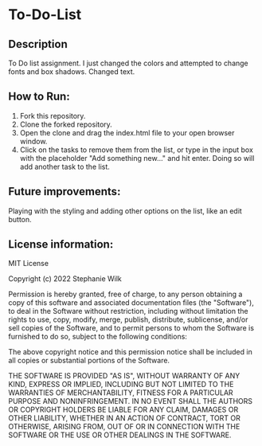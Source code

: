 # To-Do-List
## Description
To Do list assignment. I just changed the colors and attempted to change fonts and box shadows. Changed text.
## How to Run: 
1. Fork this repository.
2. Clone the forked repository.
3. Open the clone and drag the index.html file to your open browser window.
4. Click on the tasks to remove them from the list, or type in the input box with the placeholder "Add something new..." and hit enter. Doing so will add another task to the list.
## Future improvements: 
Playing with the styling and adding other options on the list, like an edit button.
## License information: 
MIT License

Copyright (c) 2022 Stephanie Wilk

Permission is hereby granted, free of charge, to any person obtaining a copy
of this software and associated documentation files (the "Software"), to deal
in the Software without restriction, including without limitation the rights
to use, copy, modify, merge, publish, distribute, sublicense, and/or sell
copies of the Software, and to permit persons to whom the Software is
furnished to do so, subject to the following conditions:

The above copyright notice and this permission notice shall be included in all
copies or substantial portions of the Software.

THE SOFTWARE IS PROVIDED "AS IS", WITHOUT WARRANTY OF ANY KIND, EXPRESS OR
IMPLIED, INCLUDING BUT NOT LIMITED TO THE WARRANTIES OF MERCHANTABILITY,
FITNESS FOR A PARTICULAR PURPOSE AND NONINFRINGEMENT. IN NO EVENT SHALL THE
AUTHORS OR COPYRIGHT HOLDERS BE LIABLE FOR ANY CLAIM, DAMAGES OR OTHER
LIABILITY, WHETHER IN AN ACTION OF CONTRACT, TORT OR OTHERWISE, ARISING FROM,
OUT OF OR IN CONNECTION WITH THE SOFTWARE OR THE USE OR OTHER DEALINGS IN THE
SOFTWARE.
